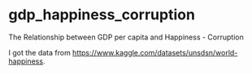 # gdp_happiness_corruption
 The Relationship between GDP per capita and Happiness - Corruption

I got the data from https://www.kaggle.com/datasets/unsdsn/world-happiness. 
